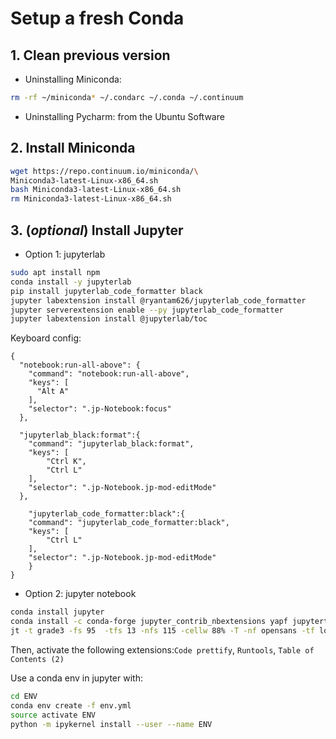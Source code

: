 # Setup a fresh Conda

## 1. Clean previous version
- Uninstalling  Miniconda:
```bash
rm -rf ~/miniconda* ~/.condarc ~/.conda ~/.continuum
```
- Uninstalling Pycharm: from the Ubuntu Software

## 2. Install Miniconda

```bash
wget https://repo.continuum.io/miniconda/\
Miniconda3-latest-Linux-x86_64.sh
bash Miniconda3-latest-Linux-x86_64.sh
rm Miniconda3-latest-Linux-x86_64.sh
```

## 3. (*optional*) Install Jupyter

- Option 1: jupyterlab

```bash
sudo apt install npm
conda install -y jupyterlab
pip install jupyterlab_code_formatter black
jupyter labextension install @ryantam626/jupyterlab_code_formatter
jupyter serverextension enable --py jupyterlab_code_formatter
jupyter labextension install @jupyterlab/toc
```

Keyboard config:
```
{
  "notebook:run-all-above": {
    "command": "notebook:run-all-above",
    "keys": [
      "Alt A"
    ],
    "selector": ".jp-Notebook:focus"
  },
      
  "jupyterlab_black:format":{
    "command": "jupyterlab_black:format",
    "keys": [
        "Ctrl K",
        "Ctrl L"
    ],
    "selector": ".jp-Notebook.jp-mod-editMode"
  },
    
    "jupyterlab_code_formatter:black":{
    "command": "jupyterlab_code_formatter:black",
    "keys": [
        "Ctrl L"
    ],
    "selector": ".jp-Notebook.jp-mod-editMode"
    }
}
```

- Option 2: jupyter notebook

```bash
conda install jupyter
conda install -c conda-forge jupyter_contrib_nbextensions yapf jupyterthemes # optional
jt -t grade3 -fs 95  -tfs 13 -nfs 115 -cellw 88% -T -nf opensans -tf loraserif # optional
```
  Then, activate the following extensions:`Code prettify`, `Runtools`, `Table of Contents (2)`

Use a conda env in jupyter with:
```bash
cd ENV
conda env create -f env.yml
source activate ENV
python -m ipykernel install --user --name ENV
```
